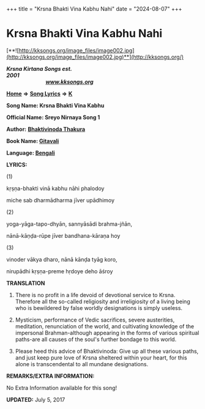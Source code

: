 +++
title = "Krsna Bhakti Vina Kabhu Nahi"
date = "2024-08-07"
+++

# Krsna Bhakti Vina Kabhu Nahi
[**![http://kksongs.org/image_files/image002.jpg](http://kksongs.org/image_files/image002.jpg)**](http://kksongs.org/)

**_Krsna Kirtana Songs est. 2001_**                                                                                                                                                 **_www.kksongs.org_**

**[Home](http://kksongs.org/)** **⇒** **[Song Lyrics](http://kksongs.org/lyrics.html)** **⇒** **[K](http://kksongs.org/songs/song_k.html)**

**Song Name: Krsna Bhakti Vina Kabhu**

**Official Name: Sreyo Nirnaya Song 1**

**Author:** [**Bhaktivinoda Thakura**](http://kksongs.org/authors/list/bhaktivinoda.html)

**Book Name: [Gitavali](http://kksongs.org/authors/literature/gitavali.html)**

**Language: [Bengali](http://kksongs.org/language/list/bengali.html)**

**LYRICS:**

(1)

kṛṣṇa-bhakti vinā kabhu nāhi phalodoy

miche sab dharmādharma jīver upādhimoy

(2)

yoga-yāga-tapo-dhyān, sannyāsādi brahma-jñān,

nānā-kāṇḍa-rūpe jīver bandhana-kāraṇa hoy

(3)

vinoder vākya dharo, nānā kānḍa tyāg koro,

nirupādhi kṛṣṇa-preme hṛdoye deho āśroy

**TRANSLATION**

1) There is no profit in a life devoid of devotional service to Krsna. Therefore all the so-called religiosity and irreligiosity of a living being who is bewildered by false worldly designations is simply useless.

2) Mysticism, performance of Vedic sacrifices, severe austerities, meditation, renunciation of the world, and cultivating knowledge of the impersonal Brahman-although appearing in the forms of various spiritual paths-are all causes of the soul's further bondage to this world.

3) Please heed this advice of Bhaktivinoda: Give up all these various paths, and just keep pure love of Krsna sheltered within your heart, for this alone is transcendental to all mundane designations.

**REMARKS/EXTRA INFORMATION:**

No Extra Information available for this song!

**UPDATED:** July 5, 2017